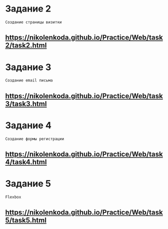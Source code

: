 # Задание 2
```
Создание страницы визитки
```
## https://nikolenkoda.github.io/Practice/Web/task2/task2.html

# Задание 3
```
Создание email письма
```
## https://nikolenkoda.github.io/Practice/Web/task3/task3.html

# Задание 4
```
Создание формы регистрации
```
## https://nikolenkoda.github.io/Practice/Web/task4/task4.html

# Задание 5
```
Flexbox
```
## https://nikolenkoda.github.io/Practice/Web/task5/task5.html
